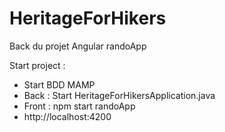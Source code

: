 # HeritageForHikers

Back du projet Angular randoApp

Start project :

- Start BDD MAMP
- Back : Start HeritageForHikersApplication.java
- Front : npm start randoApp
- http://localhost:4200
